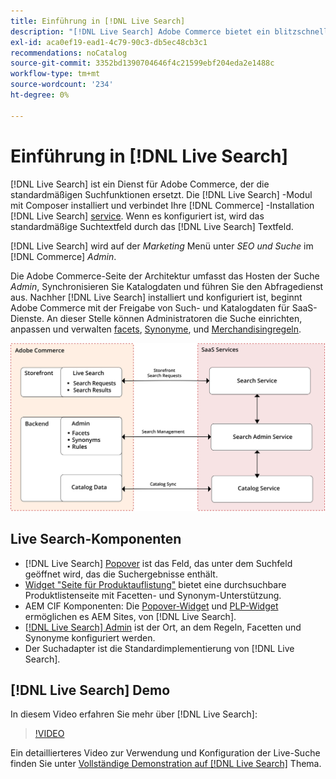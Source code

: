 ```yaml
---
title: Einführung in [!DNL Live Search]
description: "[!DNL Live Search] Adobe Commerce bietet ein blitzschnelles, superrelevantes und intuitives Sucherlebnis."
exl-id: aca0ef19-ead1-4c79-90c3-db5ec48cb3c1
recommendations: noCatalog
source-git-commit: 3352bd1390704646f4c21599ebf204eda2e1488c
workflow-type: tm+mt
source-wordcount: '234'
ht-degree: 0%

---
```


# Einführung in [!DNL Live Search]

[!DNL Live Search] ist ein Dienst für Adobe Commerce, der die standardmäßigen Suchfunktionen ersetzt. Die [!DNL Live Search] -Modul mit Composer installiert und verbindet Ihre [!DNL Commerce] -Installation [!DNL Live Search] [service](../landing/saas.md). Wenn es konfiguriert ist, wird das standardmäßige Suchtextfeld durch das [!DNL Live Search] Textfeld.

[!DNL Live Search] wird auf der *Marketing* Menü unter *SEO und Suche* im [!DNL Commerce] *Admin*.

Die Adobe Commerce-Seite der Architektur umfasst das Hosten der Suche *Admin*, Synchronisieren Sie Katalogdaten und führen Sie den Abfragedienst aus. Nachher [!DNL Live Search] installiert und konfiguriert ist, beginnt Adobe Commerce mit der Freigabe von Such- und Katalogdaten für SaaS-Dienste. An dieser Stelle können Administratoren die Suche einrichten, anpassen und verwalten [facets](facets.md), [Synonyme](synonyms.md), und [Merchandisingregeln](category-merch.md).

![Architekturdiagramm der Live-Suche](assets/architecture-diagram.svg)

## Live Search-Komponenten

* [!DNL Live Search] [Popover](storefront-popover.md) ist das Feld, das unter dem Suchfeld geöffnet wird, das die Suchergebnisse enthält.
* [Widget &quot;Seite für Produktauflistung&quot;](plp-styling.md) bietet eine durchsuchbare Produktlistenseite mit Facetten- und Synonym-Unterstützung.
* AEM CIF Komponenten: Die [Popover-Widget](https://github.com/adobe/aem-cif-guides-venia/pull/319) und [PLP-Widget](https://github.com/adobe/aem-cif-guides-venia/pull/320) ermöglichen es AEM Sites, von [!DNL Live Search].
* [[!DNL Live Search] Admin](workspace.md) ist der Ort, an dem Regeln, Facetten und Synonyme konfiguriert werden.
* Der Suchadapter ist die Standardimplementierung von [!DNL Live Search].

## [!DNL Live Search] Demo

In diesem Video erfahren Sie mehr über [!DNL Live Search]:

>[!VIDEO](https://video.tv.adobe.com/v/3418679?quality=12&learn=on)

Ein detaillierteres Video zur Verwendung und Konfiguration der Live-Suche finden Sie unter [Vollständige Demonstration auf [!DNL Live Search]](https://experienceleague.adobe.com/docs/commerce-learn/tutorials/marketing/live-search-full-demonstration.html) Thema.
